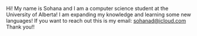 Hi! My name is Sohana and I am a computer science student at the University of Alberta! 
I am expanding my knowledge and learning some new languages!
If you want to reach out this is my email: sohanad@icloud.com
Thank you!! 
